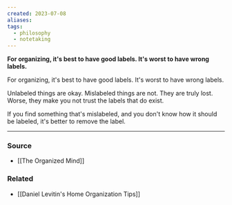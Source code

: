 ```yaml
---
created: 2023-07-08
aliases: 
tags:
  - philosophy
  - notetaking
---
```

**For organizing, it's best to have good labels. It's worst to have wrong labels.**

For organizing, it's best to have good labels. It's worst to have wrong labels.

Unlabeled things are okay. Mislabeled things are not. They are truly lost. Worse, they make you not trust the labels that do exist.

If you find something that's mislabeled, and you don't know how it should be labeled, it's better to remove the label.

---

### Source
- [[The Organized Mind]]

### Related
- [[Daniel Levitin's Home Organization Tips]]